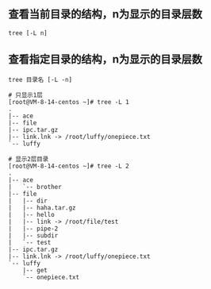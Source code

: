 ## 查看当前目录的结构，n为显示的目录层数

```shell
tree [-L n]
```

## 查看指定目录的结构，n为显示的目录层数

```shell
tree 目录名 [-L -n]
```

```shell
# 只显示1层
[root@VM-8-14-centos ~]# tree -L 1
.
|-- ace
|-- file
|-- ipc.tar.gz
|-- link.lnk -> /root/luffy/onepiece.txt
`-- luffy

# 显示2层目录
[root@VM-8-14-centos ~]# tree -L 2
.
|-- ace
|   `-- brother
|-- file
|   |-- dir
|   |-- haha.tar.gz
|   |-- hello
|   |-- link -> /root/file/test
|   |-- pipe-2
|   |-- subdir
|   `-- test
|-- ipc.tar.gz
|-- link.lnk -> /root/luffy/onepiece.txt
`-- luffy
    |-- get
    `-- onepiece.txt
```

